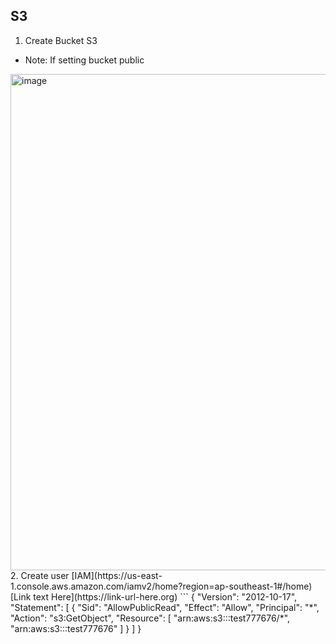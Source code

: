 ## S3

1. Create Bucket S3
- Note: If setting bucket public
<img width="794" alt="image" src="https://user-images.githubusercontent.com/61413434/207755682-2ec00b55-95cc-43cf-ba4c-2b7ecec47e3e.png">
2. Create user [IAM](https://us-east-1.console.aws.amazon.com/iamv2/home?region=ap-southeast-1#/home)
[Link text Here](https://link-url-here.org)
```
{
    "Version": "2012-10-17",
    "Statement": [
        {
            "Sid": "AllowPublicRead",
            "Effect": "Allow",
            "Principal": "*",
            "Action": "s3:GetObject",
            "Resource": [
                "arn:aws:s3:::test777676/*",
                "arn:aws:s3:::test777676"
            ]
        }
    ]
}

```
